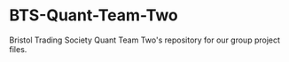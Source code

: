 # BTS-Quant-Team-Two
Bristol Trading Society Quant Team Two's repository for our group project files.
